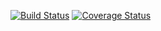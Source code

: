 [![Build Status](https://travis-ci.org/John0x00/recurringtasks.svg?branch=master)](https://travis-ci.org/John0x00/recurringtasks)
[![Coverage Status](https://coveralls.io/repos/github/John0x00/recurringtasks/badge.svg?branch=master)](https://coveralls.io/github/John0x00/recurringtasks?branch=master)
